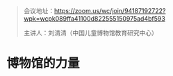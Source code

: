 > 会议地址：https://zoom.us/wc/join/94187192722?wpk=wcpk089ffa41100d822555150975ad4bf593
>
> 主讲人：刘清清（中国儿童博物馆教育研究中心）

# 博物馆的力量

